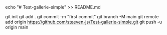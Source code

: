 echo "# Test-gallerie-simple" >> README.md

git init
git add .
git commit -m "first commit"
git branch -M main
git remote add origin https://github.com/steeven-js/Test-gallerie-simple.git
git push -u origin main
